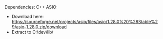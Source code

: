Dependencies:
C++ ASIO:
- Download here:
  https://sourceforge.net/projects/asio/files/asio/1.28.0%20%28Stable%29/asio-1.28.0.zip/download
- Extract to C:\dev\lib\
